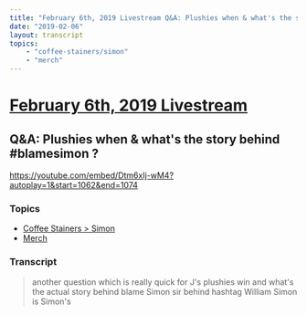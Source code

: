 ```yaml
---
title: "February 6th, 2019 Livestream Q&A: Plushies when & what's the story behind #blamesimon ?"
date: "2019-02-06"
layout: transcript
topics:
    - "coffee-stainers/simon"
    - "merch"
---
```

# [February 6th, 2019 Livestream](../2019-02-06.md)
## Q&A: Plushies when & what's the story behind #blamesimon ?
https://youtube.com/embed/Dtm6xIj-wM4?autoplay=1&start=1062&end=1074

### Topics
* [Coffee Stainers > Simon](../topics/coffee-stainers/simon.md)
* [Merch](../topics/merch.md)

### Transcript

> another question which is really quick for J's plushies win and what's the actual story behind blame Simon sir behind hashtag William Simon is Simon's
